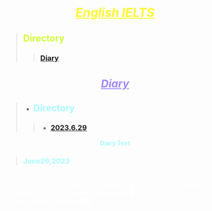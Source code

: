 # <font color="#fdf730"><center><ins>*****English IELTS*****<ins></center></font>
> ## <font color="#d0ff34">Directory<font>
>>### <font color="#0996ff">[Diary](#Diary)<font>
***<h3 id="Diary"><font color="#9f88fe"><center><ins>Diary<ins></center><font></h3>***<font color="#a9faff"><font>
---
> * ## <font color="#a9faff">Directory<font>
>>* ### <font color="#a9faff">[2023.6.29](#June29,2023)<font>
<font color="#a9faff"><center>**Diary Text**</center><font>
> <h3 id="June29,2023"><font color="#a9faff">June29,2023<font></h3><font color="#ffffff"><font>
To day I doing thes text .  
And **study学习** english **spoken language口语**
To day I doing thes text .  
And **study学习** english **spoken language口语**  
Whant go to the **Germany德国**

